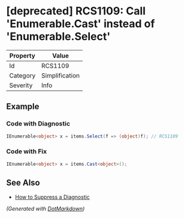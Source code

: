 # \[deprecated\] RCS1109: Call 'Enumerable\.Cast' instead of 'Enumerable\.Select'

| Property | Value          |
| -------- | -------------- |
| Id       | RCS1109        |
| Category | Simplification |
| Severity | Info           |

## Example

### Code with Diagnostic

```csharp
IEnumerable<object> x = items.Select(f => (object)f); // RCS1109
```

### Code with Fix

```csharp
IEnumerable<object> x = items.Cast<object>();
```

## See Also

* [How to Suppress a Diagnostic](../HowToConfigureAnalyzers.md#how-to-suppress-a-diagnostic)


*\(Generated with [DotMarkdown](http://github.com/JosefPihrt/DotMarkdown)\)*
